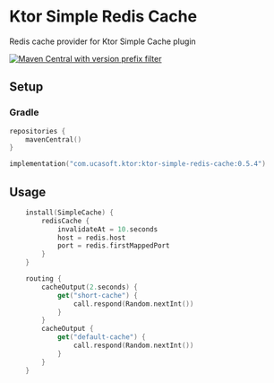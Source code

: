 # Ktor Simple Redis Cache
Redis cache provider for Ktor Simple Cache plugin

[![Maven Central with version prefix filter](https://img.shields.io/maven-central/v/com.ucasoft.ktor/ktor-simple-redis-cache/0.5.4?color=blue)](https://search.maven.org/artifact/com.ucasoft.ktor/ktor-simple-redis-cache/0.5.4/jar)
## Setup
### Gradle
```kotlin
repositories {
    mavenCentral()
}

implementation("com.ucasoft.ktor:ktor-simple-redis-cache:0.5.4")
```
## Usage
```kotlin
    install(SimpleCache) {
        redisCache {
            invalidateAt = 10.seconds
            host = redis.host
            port = redis.firstMappedPort
        }
    }

    routing {
        cacheOutput(2.seconds) {
            get("short-cache") {
                call.respond(Random.nextInt())
            }
        }
        cacheOutput {
            get("default-cache") {
                call.respond(Random.nextInt())
            }
        }
    }
```